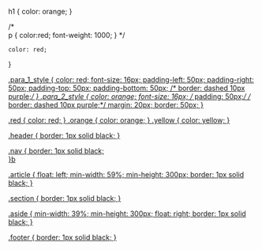 h1 {
	color: orange;
}

/*	
p {
	color:red;
	font-weight: 1000;
	}
*/

	color: red;
}<A href="div.html">

.para_1_style {
	color: red;
	font-size: 16px;
	padding-left: 50px;
	padding-right: 50px;
	padding-top: 50px;
	padding-bottom: 50px;
/*	border: dashed 10px purple;*/
}
.para_2_style {	color: orange;	font-size: 16px; /*	padding: 50px;*/ /*	border: dashed 10px purple;*/ 	margin: 20px;	border: 50px; }


.red {
	color: red;
}
.orange {
	color: orange;
}
.yellow {
	color: yellow;
}

.header {
	border: 1px solid black;
}

.nav {
	border: 1px solid black;	
}b

.article {
	float: left;
	min-width: 59%;
	min-height: 300px;
	border: 1px solid black;
}

.section {
	border: 1px solid black;
}

.aside {
	min-width: 39%;
	min-height: 300px;
	float: right;
	border: 1px solid black;
}


.footer {
	border: 1px solid black;
}
